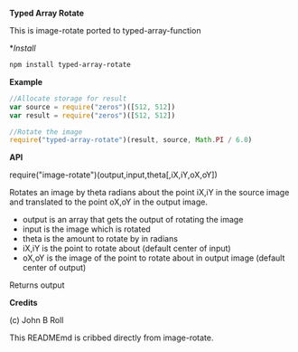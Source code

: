 
**Typed Array Rotate**

This is image-rotate ported to typed-array-function


**Install*

```bash
npm install typed-array-rotate
```

**Example**

```javascript
//Allocate storage for result
var source = require("zeros")([512, 512])
var result = require("zeros")([512, 512])

//Rotate the image
require("typed-array-rotate")(result, source, Math.PI / 6.0)
```

**API**

require("image-rotate")(output,input,theta[,iX,iY,oX,oY])

Rotates an image by theta radians about the point iX,iY in the source image and translated to the point oX,oY in the output image.

 * output is an array that gets the output of rotating the image
 * input is the image which is rotated
 * theta is the amount to rotate by in radians
 * iX,iY is the point to rotate about (default center of input)
 * oX,oY is the image of the point to rotate about in output image (default center of output)

Returns output

**Credits**

(c) John B Roll

This READMEmd is cribbed directly from image-rotate.

